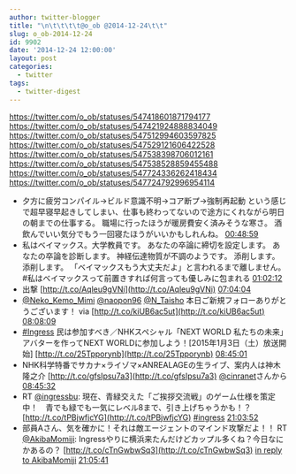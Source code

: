 ```yaml
---
author: twitter-blogger
title: "\n\t\t\t\t@o_ob @2014-12-24\t\t"
slug: o_ob-2014-12-24
id: 9902
date: '2014-12-24 12:00:00'
layout: post
categories:
  - twitter
tags:
  - twitter-digest
---
```


https://twitter.com/o_ob/statuses/547418601871794177 https://twitter.com/o_ob/statuses/547421924888834049 https://twitter.com/o_ob/statuses/547512994603597825 https://twitter.com/o_ob/statuses/547529121606422528 https://twitter.com/o_ob/statuses/547538398706012161 https://twitter.com/o_ob/statuses/547538528859455488 https://twitter.com/o_ob/statuses/547724336262418434 https://twitter.com/o_ob/statuses/547724792996954114  

*   夕方に疲労コンパイル→ビルド意識不明→コア断プ→強制再起動 という感じで超早寝早起きしてしまい、仕事も終わってないので途方にくれながら明日の朝までの仕事する。 職場に行ったほうが暖房費安く済みそうな寒さ。 酒飲んでいい気分でもう一回寝たほうがいいかもしれんね。 [00:48:59](https://twitter.com/o_ob/statuses/547418601871794177)
*   私はベイマックス。大学教員です。 あなたの卒論に締切を設定します。 あなたの卒論を診断します。 神経伝達物質が不調のようです。 添削します。 添削します。 「ベイマックスもう大丈夫だよ」と言われるまで離しません。 #私はベイマックスって前置きすれば何言っても優しみに包まれる [01:02:12](https://twitter.com/o_ob/statuses/547421924888834049)
*   出撃 [http://t.co/Aqleu9gVNi](http://t.co/Aqleu9gVNi) [07:04:04](https://twitter.com/o_ob/statuses/547512994603597825)
*   [@Neko_Kemo_Mimi](https://twitter.com/Neko_Kemo_Mimi) [@naopon96](https://twitter.com/naopon96) [@N_Taisho](https://twitter.com/N_Taisho) 本日ご新規フォローありがとうございます！ via [http://t.co/kiUB6ac5ut](http://t.co/kiUB6ac5ut) [08:08:09](https://twitter.com/o_ob/statuses/547529121606422528)
*   [#Ingress](https://twitter.com/search?q=%23Ingress&src=hash) 民は参加すべき／NHKスペシャル「NEXT WORLD 私たちの未来」 アバターを作ってNEXT WORLDに参加しよう！[2015年1月3日（土）放送開始] [http://t.co/25Tpporynb](http://t.co/25Tpporynb) [08:45:01](https://twitter.com/o_ob/statuses/547538398706012161)
*   NHK科学特番でサカナ×ライゾマ×ANREALAGEの生ライブ、案内人は神木隆之介 [http://t.co/gfsIpsu7a3](http://t.co/gfsIpsu7a3) [@cinranet](https://twitter.com/cinranet)さんから [08:45:32](https://twitter.com/o_ob/statuses/547538528859455488)
*   RT [@ingressbu](https://twitter.com/ingressbu): 現在、青緑交えた「ご挨拶交流戦」のゲーム仕様を策定中！　青でも緑でも一気にレベル8まで、引き上げちゃうかも！？ [http://t.co/tPBjwfjcYG](http://t.co/tPBjwfjcYG) [#ingress](https://twitter.com/search?q=%23ingress&src=hash) [21:03:52](https://twitter.com/o_ob/statuses/547724336262418434)
*   部員Aさん、気を確かに！それは敵エージェントのマインド攻撃だよ！！ RT [@AkibaMomiji](https://twitter.com/AkibaMomiji): Ingressやりに横浜来たんだけどカップル多くね？今日なにかあるの？ [http://t.co/cTnGwbwSq3](http://t.co/cTnGwbwSq3) [in reply to AkibaMomiji](https://twitter.com/AkibaMomiji/statuses/547708744558059520) [21:05:41](https://twitter.com/o_ob/statuses/547724792996954114)
